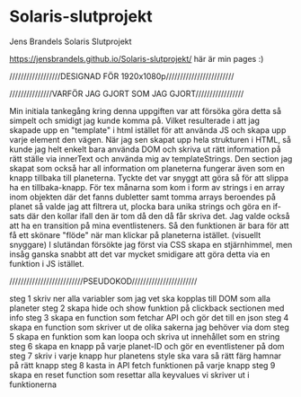 # Solaris-slutprojekt

Jens Brandels Solaris Slutprojekt

https://jensbrandels.github.io/Solaris-slutprojekt/ här är min pages :)

//////////////////DESIGNAD FÖR 1920x1080p////////////////////////


///////////////VARFÖR JAG GJORT SOM JAG GJORT/////////////////

Min initiala tankegång kring denna uppgiften var att försöka göra detta så simpelt och smidigt jag kunde komma på. Vilket resulterade i att jag skapade upp en "template" i html istället för att använda JS och skapa upp varje element den vägen. 
När jag sen skapat upp hela strukturen i HTML, så kunde jag helt enkelt bara använda DOM och skriva ut rätt information på rätt ställe via innerText och använda mig av templateStrings. 
Den section jag skapat som också har all information om planeterna fungerar även som en knapp tillbaka till planeterna. Tyckte det var snyggt att göra så för att slippa ha en tillbaka-knapp.
För tex månarna som kom i form av strings i en array inom objekten där det fanns dubletter samt tomma arrays beroendes på planet så valde jag att filtrera ut, plocka bara unika strings och göra en if-sats där den kollar ifall den är tom då den då får skriva det.
Jag valde också att ha en transition på mina eventlisteners. Så den funktionen är bara för att få ett skönare "flöde" när man klickar på planeterna istället. (visuellt snyggare)
I slutändan försökte jag först via CSS skapa en stjärnhimmel, men insåg ganska snabbt att det var mycket smidigare att göra detta via en funktion i JS istället. 


//////////////////////////PSEUDOKOD///////////////////////


steg 1 skriv ner alla variabler som jag vet ska kopplas till DOM som alla planeter
steg 2 skapa hide och show funktion på clickback sectionen med info
steg 3 skapa en function som fetchar API och gör det till en json
steg 4 skapa en function som skriver ut de olika sakerna jag behöver via dom
steg 5 skapa en funktion som kan loopa och skriva ut innehållet som en string
steg 6 skapa en knapp på varje planet-ID och gör en eventlistener på dom
steg 7 skriv i varje knapp hur planetens style ska vara så rätt färg hamnar på rätt knapp
steg 8 kasta in API fetch funktionen på varje knapp
steg 9 skapa en reset function som resettar alla keyvalues vi skriver ut i funktionerna

